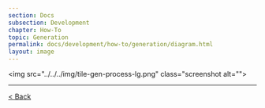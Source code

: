 ```yaml
---
section: Docs
subsection: Development
chapter: How-To
topic: Generation
permalink: docs/development/how-to/generation/diagram.html
layout: image
---
```


<img src="../../../img/tile-gen-process-lg.png" class="screenshot alt="">

---

[< Back](./#tile-gen-process)